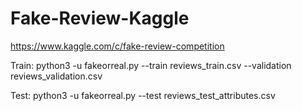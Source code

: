 # Fake-Review-Kaggle
https://www.kaggle.com/c/fake-review-competition

Train:  python3 -u fakeorreal.py --train reviews_train.csv --validation reviews_validation.csv

Test:   python3 -u fakeorreal.py --test reviews_test_attributes.csv
